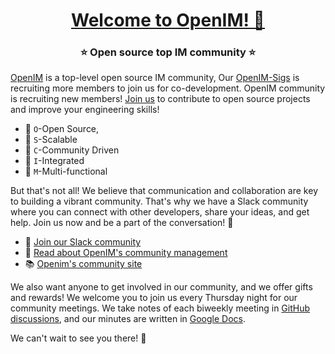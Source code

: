 <h1 align="center" style="border-bottom: none">
    <b>
        <a href="https://github.com/OpenIMSDK">Welcome to OpenIM! 🎉</a><br>
    </b>
</h1>
<h3 align="center" style="border-bottom: none">
      ⭐️  Open source top IM community  ⭐️ <br>
</h3>

[OpenIM](https://github.com/openim) is a top-level open source IM community, Our [OpenIM-Sigs](https://github.com/openim-sigs) is recruiting more members to join us for co-development. OpenIM community is recruiting new members! [Join us](https://github.com/orgs/openimsdk/discussions/426) to contribute to open source projects and improve your engineering skills!

+ 🌟 `O`-Open Source,
+ 🌟 `S`-Scalable
+ 🌟 `C`-Community Driven
+ 🌟 `I`-Integrated
+ 🌟 `M`-Multi-functional


But that's not all! We believe that communication and collaboration are key to building a vibrant community. That's why we have a Slack community where you can connect with other developers, share your ideas, and get help. Join us now and be a part of the conversation! 💬


+ 🚀 [Join our Slack community](https://join.slack.com/t/openimsdk/shared_invite/zt-22720d66b-o_FvKxMTGXtcnnnHiMqe9Q)
+ 🌟 [Read about OpenIM's community management](https://github.com/OpenIMSDK/community)
+ 📚 [Openim's community site](https://github.com/openim/website)

We also want anyone to get involved in our community, and we offer gifts and rewards! We welcome you to join us every Thursday night for our community meetings. We take notes of each biweekly meeting in [GitHub discussions](https://github.com/OpenIMSDK/Open-IM-Server/discussions/categories/meeting), and our minutes are written in [Google Docs](https://docs.google.com/document/d/1nx8MDpuG74NASx081JcCpxPgDITNTpIIos0DS6Vr9GU/edit?usp=sharing).

We can't wait to see you there! 🎊

